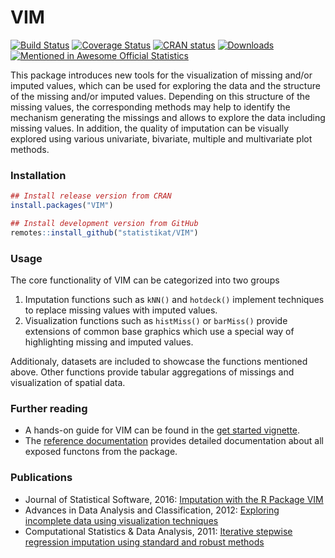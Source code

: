 # VIM

[![Build Status](https://travis-ci.org/statistikat/VIM.svg?branch=master)](https://travis-ci.org/github/statistikat/VIM)
[![Coverage Status](https://coveralls.io/repos/github/statistikat/VIM/badge.svg?branch=master)](https://coveralls.io/github/statistikat/VIM?branch=master)
[![CRAN status](https://www.r-pkg.org/badges/version/VIM)](https://CRAN.R-project.org/package=VIM)
[![Downloads](http://cranlogs.r-pkg.org/badges/VIM)](https://CRAN.R-project.org/package=VIM)
[![Mentioned in Awesome Official Statistics ](https://awesome.re/mentioned-badge.svg)](http://www.awesomeofficialstatistics.org)

This package introduces new tools for the visualization of missing and/or imputed values, which can be used for exploring the data and the structure of the missing and/or imputed values. Depending on this structure of the missing values, the corresponding methods may help to identify the mechanism generating the missings and allows to explore the data including missing values. In addition, the quality of imputation can be visually explored using various univariate, bivariate, multiple and multivariate plot methods.

### Installation

```r
## Install release version from CRAN
install.packages("VIM")

## Install development version from GitHub
remotes::install_github("statistikat/VIM")
```

### Usage

The core functionality of VIM can be categorized into two groups

1. Imputation functions such as `kNN()` and `hotdeck()` implement techniques
   to replace missing values with imputed values.
2. Visualization functions such as `histMiss()` or `barMiss()` provide extensions
   of common base graphics which use a special way of highlighting missing
   and imputed values.

Additionaly, datasets are included to showcase the functions mentioned above.
Other functions provide tabular aggregations of missings and visualization
of spatial data.

### Further reading

* A hands-on guide for VIM can be found in the [get started vignette](http://statistikat.github.io/VIM/articles/VIM.html).
* The [reference documentation](http://statistikat.github.io/VIM/reference)
  provides detailed documentation about all exposed functons from the package.
  
### Publications

* Journal of Statistical Software, 2016: [Imputation with the R Package VIM](https://www.researchgate.net/publication/309336197_Imputation_with_the_R_package_VIM)
* Advances in Data Analysis and Classification, 2012: [Exploring incomplete data using visualization techniques](https://www.researchgate.net/publication/226283718_Exploring_incomplete_data_using_visualization_techniques)
* Computational Statistics & Data Analysis, 2011: [Iterative stepwise regression imputation using standard
and robust methods](http://file.statistik.tuwien.ac.at/filz/papers/CSDA11TKF.pdf)
